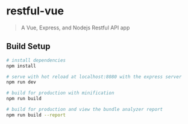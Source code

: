 # restful-vue

> A Vue, Express, and Nodejs Restful API app

## Build Setup

``` bash
# install dependencies
npm install

# serve with hot reload at localhost:8080 with the express server
npm run dev

# build for production with minification
npm run build

# build for production and view the bundle analyzer report
npm run build --report
```